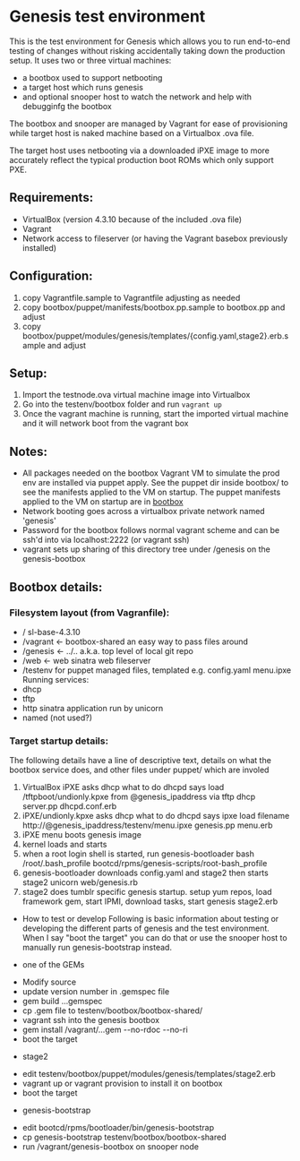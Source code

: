 # Genesis test environment

This is the test environment for Genesis which allows you to run
end-to-end testing of changes without risking accidentally taking down
the production setup. It uses two or three virtual machines:

* a bootbox used to support netbooting
* a target host which runs genesis
* and optional snooper host to watch the network and help with debugginfg the bootbox

The bootbox and snooper are managed by Vagrant for ease of
provisioning while target host is naked machine based on a Virtualbox
.ova file.

The target host uses netbooting via a downloaded iPXE image to more
accurately reflect the typical production boot ROMs which only support
PXE.

## Requirements:

* VirtualBox (version 4.3.10 because of the included .ova file)
* Vagrant
* Network access to fileserver (or having the Vagrant basebox previously installed)

## Configuration:

1. copy Vagrantfile.sample to Vagrantfile adjusting as needed
2. copy bootbox/puppet/manifests/bootbox.pp.sample to bootbox.pp and adjust
3. copy bootbox/puppet/modules/genesis/templates/{config.yaml,stage2}.erb.sample
and adjust

## Setup:

1. Import the testnode.ova virtual machine image into Virtualbox 
2. Go into the testenv/bootbox folder and run ```vagrant up```
3. Once the vagrant machine is running, start the imported virtual machine and it will network boot from the vagrant box

## Notes:

* All packages needed on the bootbox Vagrant VM to simulate the prod env are installed via puppet apply. See the puppet dir inside bootbox/ to see the manifests applied to the VM on startup. The puppet manifests applied to the VM on startup are in [bootbox](/bootbox)
* Network booting goes across a virtualbox private network named 'genesis'
* Password for the bootbox follows normal vagrant scheme and can be ssh'd into via localhost:2222 (or vagrant ssh)
* vagrant sets up sharing of this directory tree under /genesis on the genesis-bootbox

## Bootbox details:

### Filesystem layout (from Vagranfile):
* / sl-base-4.3.10
* /vagrant <- bootbox-shared an easy way to pass files around
* /genesis <- ../.. a.k.a. top level of local git repo
* /web     <- web  sinatra web fileserver
* /testenv for puppet managed files, templated e.g. config.yaml menu.ipxe
Running services:
* dhcp
* tftp
* http sinatra application run by unicorn
* named (not used?)

### Target startup details:

The following details have a line of descriptive text, details on what the bootbox service does, and other files under puppet/ which are involed
1. VirtualBox iPXE asks dhcp what to do
    dhcpd says load /tftpboot/undionly.kpxe from @genesis_ipaddress via tftp
    dhcp server.pp dhcpd.conf.erb
2. iPXE/undionly.kpxe asks dhcp what to do
    dhcpd says ipxe load filename http://@genesis_ipaddress/testenv/menu.ipxe
    genesis.pp menu.erb
3. iPXE menu boots genesis image
4. kernel loads and starts
5. when a root login shell is started, run genesis-bootloader
   bash /root/.bash_profile
   bootcd/rpms/genesis-scripts/root-bash_profile
5. genesis-bootloader downloads config.yaml and stage2 then starts stage2
   unicorn web/genesis.rb
6. stage2 does tumblr specific genesis startup.  setup yum repos, load framework gem, start IPMI, download tasks, start genesis
   stage2.erb

* How to test or develop
Following is basic information about testing or developing the different parts of genesis and the test environment.  When I say "boot the target" you can do that or use the snooper host to manually run genesis-bootstrap instead.

* one of the GEMs
 - Modify source
 - update version number in .gemspec file
 - gem build ...gemspec
 - cp .gem file to testenv/bootbox/bootbox-shared/
 - vagrant ssh into the genesis bootbox
 - gem install /vagrant/...gem --no-rdoc --no-ri
 - boot the target

* stage2
 - edit testenv/bootbox/puppet/modules/genesis/templates/stage2.erb
 - vagrant up or vagrant provision to install it on bootbox
 - boot the target

* genesis-bootstrap
 - edit bootcd/rpms/bootloader/bin/genesis-bootstrap
 - cp genesis-bootstrap testenv/bootbox/bootbox-shared
 - run /vagrant/genesis-bootbox on snooper node
